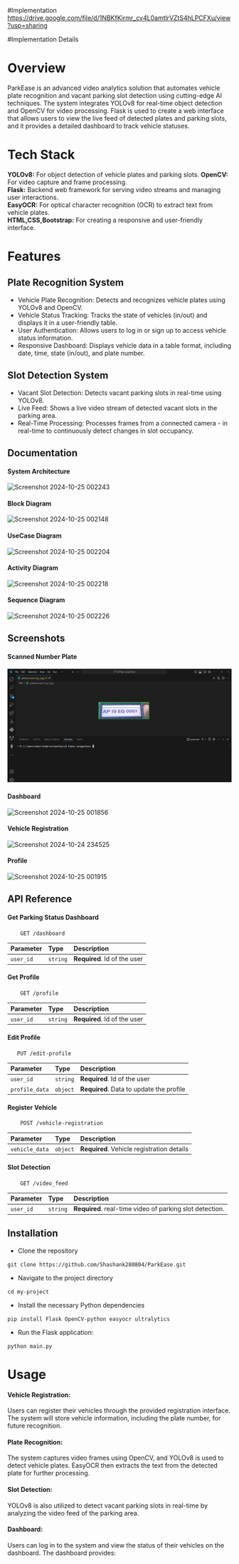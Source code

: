 #Implementation
https://drive.google.com/file/d/1NBKfKirmr_cv4L0amtlrVZtS4hLPCFXu/view?usp=sharing

#Implementation Details


# Overview

ParkEase is an advanced video analytics solution that automates vehicle plate recognition and vacant parking slot detection using cutting-edge AI techniques. The system integrates YOLOv8 for real-time object detection and OpenCV for video processing. Flask is used to create a web interface that allows users to view the live feed of detected plates and parking slots, and it provides a detailed dashboard to track vehicle statuses.

# Tech Stack

**YOLOv8:** For object detection of vehicle plates and parking slots.
**OpenCV:** For video capture and frame processing.   
**Flask:** Backend web framework for serving video streams and managing user interactions.  
**EasyOCR:** For optical character recognition (OCR) to extract text from vehicle plates.  
**HTML,CSS,Bootstrap:** For creating a responsive and user-friendly interface.

# Features
## Plate Recognition System
- Vehicle Plate Recognition: Detects and recognizes vehicle plates using YOLOv8 and OpenCV.
- Vehicle Status Tracking: Tracks the state of vehicles (in/out) and displays it in a user-friendly table.
- User Authentication: Allows users to log in or sign up to access vehicle status information.
- Responsive Dashboard: Displays vehicle data in a table format, including date, time, state (in/out), and plate number.

## Slot Detection System
- Vacant Slot Detection: Detects vacant parking slots in real-time using YOLOv8.
- Live Feed: Shows a live video stream of detected vacant slots in the parking area.
- Real-Time Processing: Processes frames from a connected camera - in real-time to continuously detect changes in slot occupancy.

  
## Documentation
#### System Architecture
![Screenshot 2024-10-25 002243](https://github.com/user-attachments/assets/b75de83f-5066-46b6-a72f-ef7860938b26)

#### Block Diagram
![Screenshot 2024-10-25 002148](https://github.com/user-attachments/assets/20be5c6d-dbcd-4463-b179-6e5df312fcd9)

#### UseCase Diagram
![Screenshot 2024-10-25 002204](https://github.com/user-attachments/assets/0207061d-2f52-41a5-9cbf-91b93692df9f)


#### Activity Diagram
![Screenshot 2024-10-25 002218](https://github.com/user-attachments/assets/b1bb2b85-e618-4faf-8b84-e7fd6cebef8a)


#### Sequence Diagram
![Screenshot 2024-10-25 002226](https://github.com/user-attachments/assets/6291fac4-2af1-4349-a2fe-d173dd6c909c)


## Screenshots

#### Scanned Number Plate
![alt text](image.png)

#### Dashboard
![Screenshot 2024-10-25 001856](https://github.com/user-attachments/assets/64c0260f-2e25-4294-baab-4eb44fb7b159)

#### Vehicle Registration
![Screenshot 2024-10-24 234525](https://github.com/user-attachments/assets/7449882f-6ab3-4a5e-93ae-915a28207792)


#### Profile
![Screenshot 2024-10-25 001915](https://github.com/user-attachments/assets/d244bfa8-5234-4a71-8997-1b980cdd0b94)


## API Reference

#### Get Parking Status Dashboard
```http
    GET /dashboard
```

| Parameter | Type     | Description                  |
| :-------- | :------- | :-------------------------   |
| `user_id` | `string` | **Required**. Id of the user |

#### Get Profile

```http
    GET /profile
```
| Parameter | Type     | Description                  |
| :-------- | :------- | :-------------------------   |
| `user_id` | `string` | **Required**. Id of the user |

#### Edit Profile

```http
   PUT /edit-profile
```
| Parameter           | Type     | Description                                   |
| :--------           | :------- | :--------------------------------             |
| `user_id`           | `string` | **Required**. Id of the user                  |
| `profile_data`      | `object` | **Required**. Data to update the profile      |

#### Register Vehicle
```http
    POST /vehicle-registration
```
| Parameter      | Type     | Description                                |
| :--------      | :------- | :-------------------------                 |
| `vehicle_data` | `object` | **Required**. Vehicle registration details |


#### Slot Detection
```http
    GET /video_feed
```
| Parameter | Type     | Description                  |
| :-------- | :------- | :-------------------------   |
| `user_id` | `string` | **Required**. real-time video of parking slot detection. |










## Installation

- Clone the repository
```
git clone https://github.com/Shashank280804/ParkEase.git
```
- Navigate to the project directory
```
cd my-project
```  
- Install the necessary Python dependencies    
```
pip install Flask OpenCV-python easyocr ultralytics
```
- Run the Flask application:
```
python main.py
```


# Usage
#### Vehicle Registration:
Users can register their vehicles through the provided registration interface. The system will store vehicle information, including the plate number, for future recognition.  
#### Plate Recognition:
The system captures video frames using OpenCV, and YOLOv8 is used to detect vehicle plates. EasyOCR then extracts the text from the detected plate for further processing.
#### Slot Detection:
YOLOv8 is also utilized to detect vacant parking slots in real-time by analyzing the video feed of the parking area.
#### Dashboard:
Users can log in to the system and view the status of their vehicles on the dashboard. The dashboard provides:

